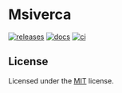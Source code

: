 # Msiverca

[![releases](https://img.shields.io/github/v/release/heaths/msiverca.svg?logo=github)](https://github.com/heaths/msiverca/releases/latest)
[![docs](https://img.shields.io/docsrs/msiverca?logo=rust)](https://docs.rs/msiverca)
[![ci](https://github.com/heaths/msiverca/actions/workflows/ci.yml/badge.svg?event=push)](https://github.com/heaths/msiverca/actions/workflows/ci.yml)<!--  -->

## License

Licensed under the [MIT](LICENSE.txt) license.

